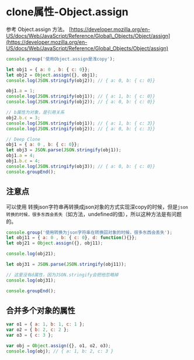 # clone属性-Object.assign

参考 Object.assign 方法。 [https://developer.mozilla.org/en-US/docs/Web/JavaScript/Reference/Global\_Objects/Object/assign](https://developer.mozilla.org/en-US/docs/Web/JavaScript/Reference/Global_Objects/Object/assign)

```js
console.group('使用Object.assign是浅copy');

let obj1 = { a: 0 , b: { c: 0}};
let obj2 = Object.assign({}, obj1);
console.log(JSON.stringify(obj2)); // { a: 0, b: { c: 0}}

obj1.a = 1;
console.log(JSON.stringify(obj1)); // { a: 1, b: { c: 0}}
console.log(JSON.stringify(obj2)); // { a: 0, b: { c: 0}}

// b属性为对象，是引用关系
obj2.b.c = 3;
console.log(JSON.stringify(obj1)); // { a: 1, b: { c: 3}}
console.log(JSON.stringify(obj2)); // { a: 0, b: { c: 3}}

// Deep Clone
obj1 = { a: 0 , b: { c: 0}};
let obj3 = JSON.parse(JSON.stringify(obj1));
obj1.a = 4;
obj1.b.c = 4;
console.log(JSON.stringify(obj3)); // { a: 0, b: { c: 0}}
console.groupEnd();
```

## 注意点

可以使用 转换json字符串再转换成json对象的方式实现深copy的时候，但是`json转换的时候，很多东西会丢失`（如方法，undefined的值），所以这种方法是有问题的。

```js
console.group('使用转换为json字符串在转换回对象的时候，很多东西会丢失');
let obj11 = { a: 0 , b: { c: 0}, d: function(){}};
let obj21 = Object.assign({}, obj11);

console.log(obj21);

let obj31 = JSON.parse(JSON.stringify(obj11));

// 这里没有d属性，因为JSON.stringify会把他忽略掉
console.log(obj31);

console.groupEnd();
```

## 合并多个对象的属性

```js
var o1 = { a: 1, b: 1, c: 1 };
var o2 = { b: 2, c: 2 };
var o3 = { c: 3 };

var obj = Object.assign({}, o1, o2, o3);
console.log(obj); // { a: 1, b: 2, c: 3 }
```



